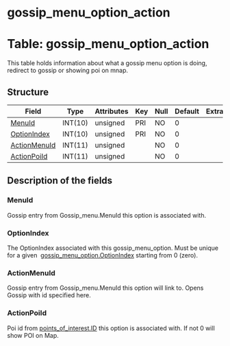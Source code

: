 # gossip\_menu\_option\_action

# **Table: gossip\_menu\_option\_action**

This table holds information about what a gossip menu option is doing, redirect to gossip or showing poi on mnap.

## Structure

| Field             | Type    | Attributes | Key | Null | Default | Extra | Comment |
|-------------------|---------|------------|-----|------|---------|-------|---------|
| [MenuId][1]       | INT(10) | unsigned   | PRI | NO   | 0       |       |         |
| [OptionIndex][2]  | INT(10) | unsigned   | PRI | NO   | 0       |       |         |
| [ActionMenuId][3] | INT(11) | unsigned   |     | NO   | 0       |       |         |
| [ActionPoiId][4]  | INT(11) | unsigned   |     | NO   | 0       |       |         |

[1]: #menuid
[2]: #optionindex
[3]: #actionmenuid
[4]: #actionpoiid

## Description of the fields

### MenuId

Gossip entry from Gossip\_menu.MenuId this option is associated with.

### OptionIndex

The OptionIndex associated with this gossip\_menu\_option. Must be unique for a given  [gossip\_menu\_option.OptionIndex](https://trinitycore.atlassian.net/wiki/spaces/tc/pages/2130188/gossip+menu+option#gossip_menu_option-OptionIndex) starting from 0 (zero).

### ActionMenuId

Gossip entry from Gossip\_menu.MenuId this option will link to. Opens Gossip with id specified here.

### ActionPoiId

Poi id from [points\_of\_interest.ID](https://trinitycore.atlassian.net/wiki/spaces/tc/pages/2130272/points+of+interest#points_of_interest-ID) this option is associated with.
If not 0 will show POI on Map.
